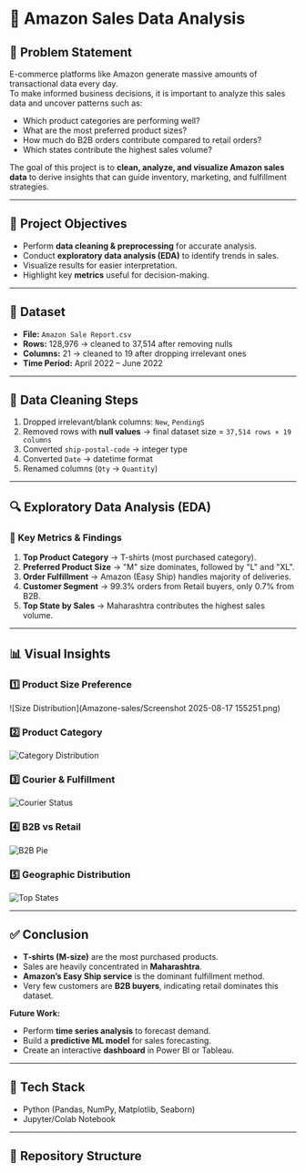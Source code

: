 # 🛒 Amazon Sales Data Analysis

## 📌 Problem Statement
E-commerce platforms like Amazon generate massive amounts of transactional data every day.  
To make informed business decisions, it is important to analyze this sales data and uncover patterns such as:
- Which product categories are performing well?
- What are the most preferred product sizes?
- How much do B2B orders contribute compared to retail orders?
- Which states contribute the highest sales volume?

The goal of this project is to **clean, analyze, and visualize Amazon sales data** to derive insights that can guide inventory, marketing, and fulfillment strategies.

---

## 🎯 Project Objectives
- Perform **data cleaning & preprocessing** for accurate analysis.  
- Conduct **exploratory data analysis (EDA)** to identify trends in sales.  
- Visualize results for easier interpretation.  
- Highlight key **metrics** useful for decision-making.  

---

## 📂 Dataset
- **File:** `Amazon Sale Report.csv`  
- **Rows:** 128,976 → cleaned to 37,514 after removing nulls  
- **Columns:** 21 → cleaned to 19 after dropping irrelevant ones  
- **Time Period:** April 2022 – June 2022  

---

## 🧹 Data Cleaning Steps
1. Dropped irrelevant/blank columns: `New`, `PendingS`  
2. Removed rows with **null values** → final dataset size = `37,514 rows × 19 columns`  
3. Converted `ship-postal-code` → integer type  
4. Converted `Date` → datetime format  
5. Renamed columns (`Qty` → `Quantity`)  

---

## 🔍 Exploratory Data Analysis (EDA)

### 📏 Key Metrics & Findings
1. **Top Product Category** → T-shirts (most purchased category).  
2. **Preferred Product Size** → "M" size dominates, followed by "L" and "XL".  
3. **Order Fulfillment** → Amazon (Easy Ship) handles majority of deliveries.  
4. **Customer Segment** → 99.3% orders from Retail buyers, only 0.7% from B2B.  
5. **Top State by Sales** → Maharashtra contributes the highest sales volume.  

---

## 📊 Visual Insights

### 1️⃣ Product Size Preference
![Size Distribution](Amazone-sales/Screenshot 2025-08-17 155251.png)

### 2️⃣ Product Category
![Category Distribution](images/category_distribution.png)

### 3️⃣ Courier & Fulfillment
![Courier Status](images/courier_status.png)

### 4️⃣ B2B vs Retail
![B2B Pie](images/b2b_pie.png)

### 5️⃣ Geographic Distribution
![Top States](images/top_states.png)

---

## ✅ Conclusion
- **T-shirts (M-size)** are the most purchased products.  
- Sales are heavily concentrated in **Maharashtra**.  
- **Amazon’s Easy Ship service** is the dominant fulfillment method.  
- Very few customers are **B2B buyers**, indicating retail dominates this dataset.  

**Future Work:**
- Perform **time series analysis** to forecast demand.  
- Build a **predictive ML model** for sales forecasting.  
- Create an interactive **dashboard** in Power BI or Tableau.  

---

## 🚀 Tech Stack
- Python (Pandas, NumPy, Matplotlib, Seaborn)  
- Jupyter/Colab Notebook  

---

## 📂 Repository Structure
